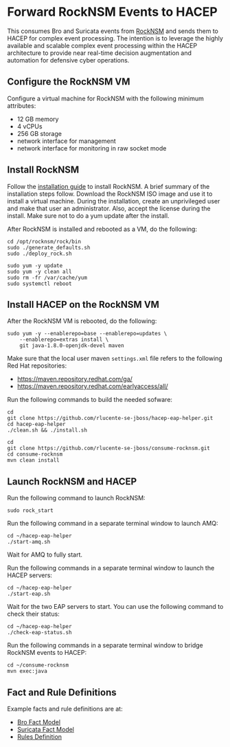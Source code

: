 # Forward RockNSM Events to HACEP
This consumes Bro and Suricata events from [RockNSM](http://rocknsm.io/)
and sends them to HACEP for complex event processing.  The intention
is to leverage the highly available and scalable complex event
processing within the HACEP architecture to provide near real-time
decision augmentation and automation for defensive cyber operations.

## Configure the RockNSM VM
Configure a virtual machine for RockNSM with the following minimum attributes:

* 12 GB memory
* 4 vCPUs
* 256 GB storage
* network interface for management
* network interface for monitoring in raw socket mode

## Install RockNSM
Follow the [installation guide](https://rocknsm.gitbooks.io/rocknsm-guide/content/build/install.html)
to install RockNSM.  A brief summary of the installation steps
follow.  Download the RockNSM ISO image and use it to install a
virtual machine.  During the installation, create an unprivileged
user and make that user an administrator.  Also, accept the license
during the install.  Make sure not to do a yum update after the
install.

After RockNSM is installed and rebooted as a VM, do the following:

    cd /opt/rocknsm/rock/bin
    sudo ./generate_defaults.sh
    sudo ./deploy_rock.sh

    sudo yum -y update
    sudo yum -y clean all
    sudo rm -fr /var/cache/yum
    sudo systemctl reboot

## Install HACEP on the RockNSM VM
After the RockNSM VM is rebooted, do the following:

    sudo yum -y --enablerepo=base --enablerepo=updates \
        --enablerepo=extras install \
        git java-1.8.0-openjdk-devel maven

Make sure that the local user maven `settings.xml` file refers to
the following Red Hat repositories:

* https://maven.repository.redhat.com/ga/
* https://maven.repository.redhat.com/earlyaccess/all/

Run the following commands to build the needed sofware:

    cd
    git clone https://github.com/rlucente-se-jboss/hacep-eap-helper.git
    cd hacep-eap-helper
    ./clean.sh && ./install.sh

    cd
    git clone https://github.com/rlucente-se-jboss/consume-rocknsm.git
    cd consume-rocknsm
    mvn clean install

## Launch RockNSM and HACEP
Run the following command to launch RockNSM:

    sudo rock_start

Run the following command in a separate terminal window to launch
AMQ:

    cd ~/hacep-eap-helper
    ./start-amq.sh

Wait for AMQ to fully start.

Run the following commands in a separate terminal window to launch
the HACEP servers:

    cd ~/hacep-eap-helper
    ./start-eap.sh

Wait for the two EAP servers to start.  You can use the following
command to check their status:

    cd ~/hacep-eap-helper
    ./check-eap-status.sh

Run the following commands in a separate terminal window to bridge
RockNSM events to HACEP:

    cd ~/consume-rocknsm
    mvn exec:java

## Fact and Rule Definitions
Example facts and rule definitions are at:

* [Bro Fact Model](https://raw.githubusercontent.com/rlucente-se-jboss/hacep/dco-hacep/hacep-examples/hacep-model/src/main/java/it/redhat/hacep/playground/rules/model/BroFact.java)
* [Suricata Fact Model](https://raw.githubusercontent.com/rlucente-se-jboss/hacep/dco-hacep/hacep-examples/hacep-model/src/main/java/it/redhat/hacep/playground/rules/model/SuricataFact.java)
* [Rules Definition](https://raw.githubusercontent.com/rlucente-se-jboss/hacep/dco-hacep/hacep-examples/hacep-rules/src/main/resources/rules/rocknsm-demo.drl)

